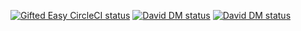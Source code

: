 [![Gifted Easy CircleCI status](https://circleci.com/gh/4doge/gifted-easy/tree/master.svg?style=shield&circle-token=33f2f5556c461681002068165a40162734ad3bbb)](https://circleci.com/gh/4doge/gifted-easy/)
[![David DM status](https://david-dm.org/4doge/gifted-easy/status.svg)](https://david-dm.org/4doge/gifted-easy)
[![David DM status](https://david-dm.org/4doge/gifted-easy/dev-status.svg)](https://david-dm.org/4doge/gifted-easy?type=dev)
